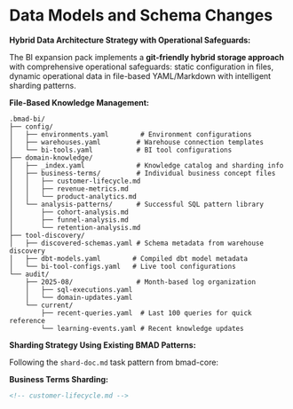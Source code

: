 # Data Models and Schema Changes

**Hybrid Data Architecture Strategy with Operational Safeguards:**

The BI expansion pack implements a **git-friendly hybrid storage approach** with comprehensive operational safeguards: static configuration in files, dynamic operational data in file-based YAML/Markdown with intelligent sharding patterns.

**File-Based Knowledge Management:**

```
.bmad-bi/
├── config/
│   ├── environments.yaml        # Environment configurations
│   ├── warehouses.yaml         # Warehouse connection templates  
│   └── bi-tools.yaml           # BI tool configurations
├── domain-knowledge/
│   ├── _index.yaml             # Knowledge catalog and sharding info
│   ├── business-terms/         # Individual business concept files
│   │   ├── customer-lifecycle.md
│   │   ├── revenue-metrics.md
│   │   └── product-analytics.md
│   └── analysis-patterns/      # Successful SQL pattern library
│       ├── cohort-analysis.md
│       ├── funnel-analysis.md
│       └── retention-analysis.md
├── tool-discovery/
│   ├── discovered-schemas.yaml # Schema metadata from warehouse discovery
│   ├── dbt-models.yaml        # Compiled dbt model metadata
│   └── bi-tool-configs.yaml   # Live tool configurations
└── audit/
    ├── 2025-08/                # Month-based log organization
    │   ├── sql-executions.yaml
    │   └── domain-updates.yaml
    └── current/
        ├── recent-queries.yaml  # Last 100 queries for quick reference
        └── learning-events.yaml # Recent knowledge updates
```

**Sharding Strategy Using Existing BMAD Patterns:**

Following the `shard-doc.md` task pattern from bmad-core:

**Business Terms Sharding:**
```markdown
<!-- customer-lifecycle.md -->